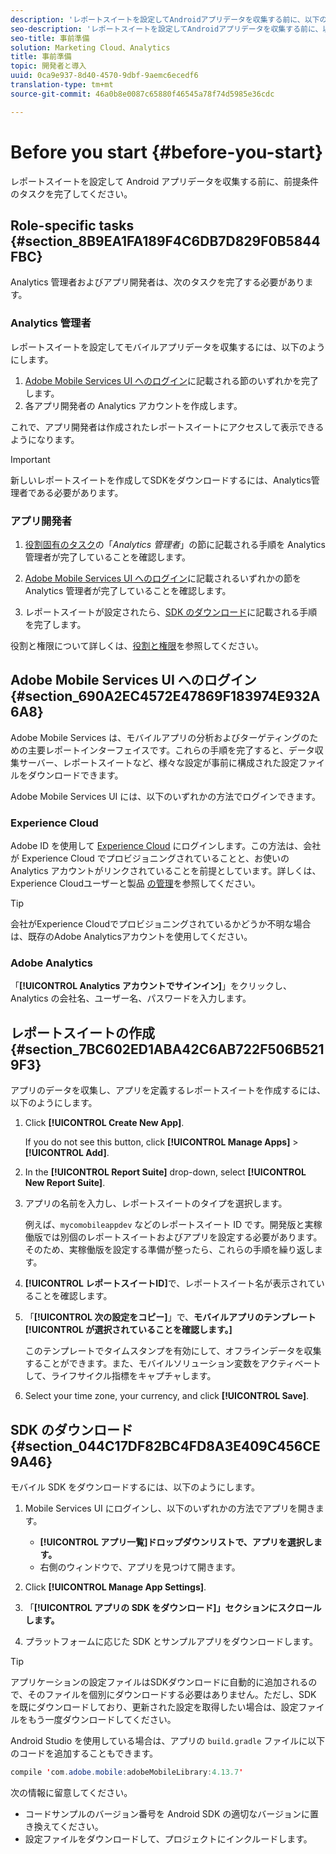 ```yaml
---
description: 'レポートスイートを設定してAndroidアプリデータを収集する前に、以下の前提条件のタスクを実行します '
seo-description: 'レポートスイートを設定してAndroidアプリデータを収集する前に、以下の前提条件のタスクを実行します '
seo-title: 事前準備
solution: Marketing Cloud、Analytics
title: 事前準備
topic: 開発者と導入
uuid: 0ca9e937-8d40-4570-9dbf-9aemc6ecedf6
translation-type: tm+mt
source-git-commit: 46a0b8e0087c65880f46545a78f74d5985e36cdc

---
```



# Before you start {#before-you-start}

レポートスイートを設定して Android アプリデータを収集する前に、前提条件のタスクを完了してください。

## Role-specific tasks {#section_8B9EA1FA189F4C6DB7D829F0B5844FBC}

Analytics 管理者およびアプリ開発者は、次のタスクを完了する必要があります。

### Analytics 管理者

レポートスイートを設定してモバイルアプリデータを収集するには、以下のようにします。

1. [Adobe Mobile Services UI へのログイン](../getting-started/requirements.md#section_690A2EC4572E47869F183974E932A6A8)に記載される節のいずれかを完了します。
1. 各アプリ開発者の Analytics アカウントを作成します。

これで、アプリ開発者は作成されたレポートスイートにアクセスして表示できるようになります。

>[!IMPORTANT]
>
>新しいレポートスイートを作成してSDKをダウンロードするには、Analytics管理者である必要があります。

### アプリ開発者

1. [役割固有のタスク](../getting-started/requirements.md#section_8B9EA1FA189F4C6DB7D829F0B5844FBC)の「*Analytics 管理者*」の節に記載される手順を Analytics 管理者が完了していることを確認します。

1. [Adobe Mobile Services UI へのログイン](../getting-started/requirements.md#section_690A2EC4572E47869F183974E932A6A8)に記載されるいずれかの節を Analytics 管理者が完了していることを確認します。
1. レポートスイートが設定されたら、[SDK のダウンロード](../getting-started/requirements.md#section_044C17DF82BC4FD8A3E409C456CE9A46)に記載される手順を完了します。

役割と権限について詳しくは、[役割と権限](/help/using/gs/c-mob-roles-and-permissions.md)を参照してください。

## Adobe Mobile Services UI へのログイン {#section_690A2EC4572E47869F183974E932A6A8}

Adobe Mobile Services は、モバイルアプリの分析およびターゲティングのための主要レポートインターフェイスです。これらの手順を完了すると、データ収集サーバー、レポートスイートなど、様々な設定が事前に構成された設定ファイルをダウンロードできます。

Adobe Mobile Services UI には、以下のいずれかの方法でログインできます。

### Experience Cloud

Adobe ID を使用して [Experience Cloud](https://marketing.adobe.com) にログインします。この方法は、会社が Experience Cloud でプロビジョニングされていることと、お使いの Analytics アカウントがリンクされていることを前提としています。詳しくは、Experience Cloudユーザーと製品 [の管理](https://docs.adobe.com/content/help/en/core-services/interface/manage-users-and-products/admin-getting-started.html)を参照してください。

>[!TIP]
>
>会社がExperience Cloudでプロビジョニングされているかどうか不明な場合は、既存のAdobe Analyticsアカウントを使用してください。

### Adobe Analytics

「**[!UICONTROL Analytics アカウントでサインイン]**」をクリックし、Analytics の会社名、ユーザー名、パスワードを入力します。

## レポートスイートの作成 {#section_7BC602ED1ABA42C6AB722F506B5219F3}

アプリのデータを収集し、アプリを定義するレポートスイートを作成するには、以下のようにします。

1. Click **[!UICONTROL Create New App]**.

   If you do not see this button, click **[!UICONTROL Manage Apps]** &gt; **[!UICONTROL Add]**.

1. In the **[!UICONTROL Report Suite]** drop-down, select **[!UICONTROL New Report Suite]**.

1. アプリの名前を入力し、レポートスイートのタイプを選択します。

   例えば、`mycomobileappdev` などのレポートスイート ID です。開発版と実稼働版では別個のレポートスイートおよびアプリを設定する必要があります。そのため、実稼働版を設定する準備が整ったら、これらの手順を繰り返します。
1. **[!UICONTROL レポートスイートID]**&#x200B;で、レポートスイート名が表示されていることを確認します。
1. 「**[!UICONTROL 次の設定をコピー]**」で、**モバイルアプリのテンプレート[!UICONTROL が選択されていることを確認します。]**

   このテンプレートでタイムスタンプを有効にして、オフラインデータを収集することができます。また、モバイルソリューション変数をアクティベートして、ライフサイクル指標をキャプチャします。

1. Select your time zone, your currency, and click **[!UICONTROL Save]**.

## SDK のダウンロード {#section_044C17DF82BC4FD8A3E409C456CE9A46}

モバイル SDK をダウンロードするには、以下のようにします。

1. Mobile Services UI にログインし、以下のいずれかの方法でアプリを開きます。

   * **[!UICONTROL アプリ一覧]ドロップダウンリストで、アプリを選択します。**
   * 右側のウィンドウで、アプリを見つけて開きます。

1. Click **[!UICONTROL Manage App Settings]**.
1. 「**[!UICONTROL アプリの SDK をダウンロード]」セクションにスクロールします。**
1. プラットフォームに応じた SDK とサンプルアプリをダウンロードします。

>[!TIP]
>
>アプリケーションの設定ファイルはSDKダウンロードに自動的に追加されるので、そのファイルを個別にダウンロードする必要はありません。ただし、SDK を既にダウンロードしており、更新された設定を取得したい場合は、設定ファイルをもう一度ダウンロードしてください。

Android Studio を使用している場合は、アプリの `build.gradle` ファイルに以下のコードを追加することもできます。

```java
compile 'com.adobe.mobile:adobeMobileLibrary:4.13.7'
```

次の情報に留意してください。

* コードサンプルのバージョン番号を Android SDK の適切なバージョンに置き換えてください。
* 設定ファイルをダウンロードして、プロジェクトにインクルードします。